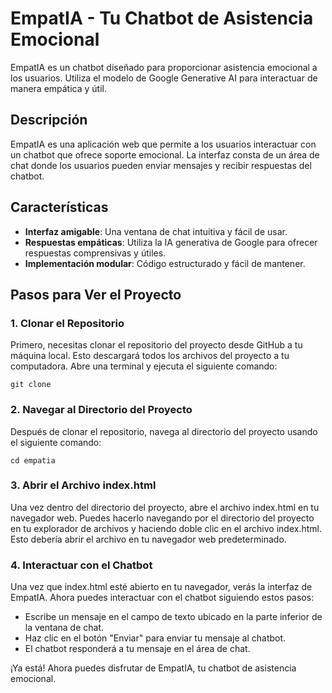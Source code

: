 # EmpatIA - Tu Chatbot de Asistencia Emocional

EmpatIA es un chatbot diseñado para proporcionar asistencia emocional a los usuarios. Utiliza el modelo de Google Generative AI para interactuar de manera empática y útil.

## Descripción

EmpatIA es una aplicación web que permite a los usuarios interactuar con un chatbot que ofrece soporte emocional. La interfaz consta de un área de chat donde los usuarios pueden enviar mensajes y recibir respuestas del chatbot.

## Características

- **Interfaz amigable**: Una ventana de chat intuitiva y fácil de usar.
- **Respuestas empáticas**: Utiliza la IA generativa de Google para ofrecer respuestas comprensivas y útiles.
- **Implementación modular**: Código estructurado y fácil de mantener.

## Pasos para Ver el Proyecto

### 1. Clonar el Repositorio
Primero, necesitas clonar el repositorio del proyecto desde GitHub a tu máquina local. Esto descargará todos los archivos del proyecto a tu computadora. Abre una terminal y ejecuta el siguiente comando:
```
git clone 
```


### 2. Navegar al Directorio del Proyecto
Después de clonar el repositorio, navega al directorio del proyecto usando el siguiente comando:
```
cd empatia
```

### 3. Abrir el Archivo index.html
Una vez dentro del directorio del proyecto, abre el archivo index.html en tu navegador web. Puedes hacerlo navegando por el directorio del proyecto en tu explorador de archivos y haciendo doble clic en el archivo index.html. Esto debería abrir el archivo en tu navegador web predeterminado.

### 4. Interactuar con el Chatbot
Una vez que index.html esté abierto en tu navegador, verás la interfaz de EmpatIA. Ahora puedes interactuar con el chatbot siguiendo estos pasos:

- Escribe un mensaje en el campo de texto ubicado en la parte inferior de la ventana de chat.
- Haz clic en el botón "Enviar" para enviar tu mensaje al chatbot.
- El chatbot responderá a tu mensaje en el área de chat.

¡Ya está! Ahora puedes disfrutar de EmpatIA, tu chatbot de asistencia emocional.